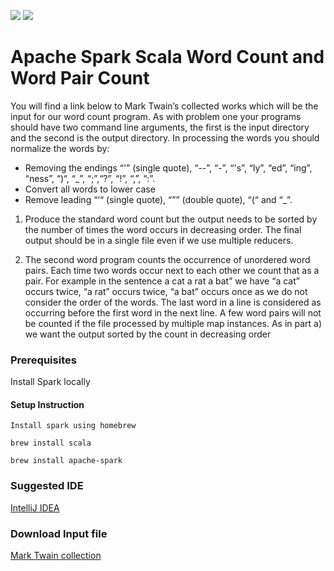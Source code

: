 ![](https://camo.githubusercontent.com/b5eb294b863520d2a059fb7718c941dd475dfdd83379bce47c981589944c8095/687474703a2f2f737061726b2e6170616368652e6f72672f646f63732f6c61746573742f696d672f737061726b2d6c6f676f2d68642e706e67) ![](https://img.shields.io/apm/l/vim-mode)

# Apache Spark Scala Word Count and Word Pair Count

You will find a link below to Mark Twain’s collected works which will be the input for our word count program. As with problem one
your programs should have two command line arguments, the first is the input directory and the second is the output directory. In
processing the words you should normalize the words by:


- Removing the endings “'” (single quote), “--”, “-”, “'s”, “ly”, “ed”, “ing”, “ness”, “)“, “_”, “;”,“?”, “!”, “,”, “:”.
- Convert all words to lower case
- Remove leading “‘“ (single quote), “”” (double quote), “(“ and “_”.
  
1. Produce the standard word count but the output needs to be sorted by the number of times the word occurs in decreasing
order. The final output should be in a single file even if we use multiple reducers.

2. The second word program counts the occurrence of unordered word pairs. Each time two words occur next to each other we
count that as a pair. For example in the sentence a cat a rat a bat” we have “a cat” occurs twice, “a rat” occurs twice, “a bat”
occurs once as we do not consider the order of the words. The last word in a line is considered as occurring before the first
word in the next line. A few word pairs will not be counted if the file processed by multiple map instances. As in part a) we
want the output sorted by the count in decreasing order

### Prerequisites 

Install Spark locally

#### Setup Instruction

```
Install spark using homebrew

brew install scala

brew install apache-spark
```

### Suggested IDE
[IntelliJ IDEA](https://www.jetbrains.com/idea/download/#section=mac)

### Download Input file

[Mark Twain collection](https://www.gutenberg.org/files/3200/3200.zip)
